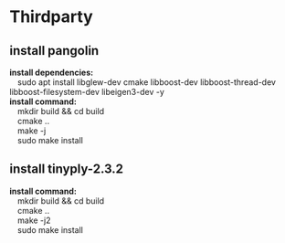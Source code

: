 # Thirdparty
## install pangolin
**install dependencies:**
  <br>&emsp;sudo apt install libglew-dev cmake libboost-dev libboost-thread-dev libboost-filesystem-dev libeigen3-dev -y
<br>**install command:**
  <br>&emsp;mkdir build && cd build
  <br>&emsp;cmake ..
  <br>&emsp;make -j
  <br>&emsp;sudo make install

## install tinyply-2.3.2
**install command:**
  <br>&emsp;mkdir build && cd build
  <br>&emsp;cmake ..
  <br>&emsp;make -j2
  <br>&emsp;sudo make install

